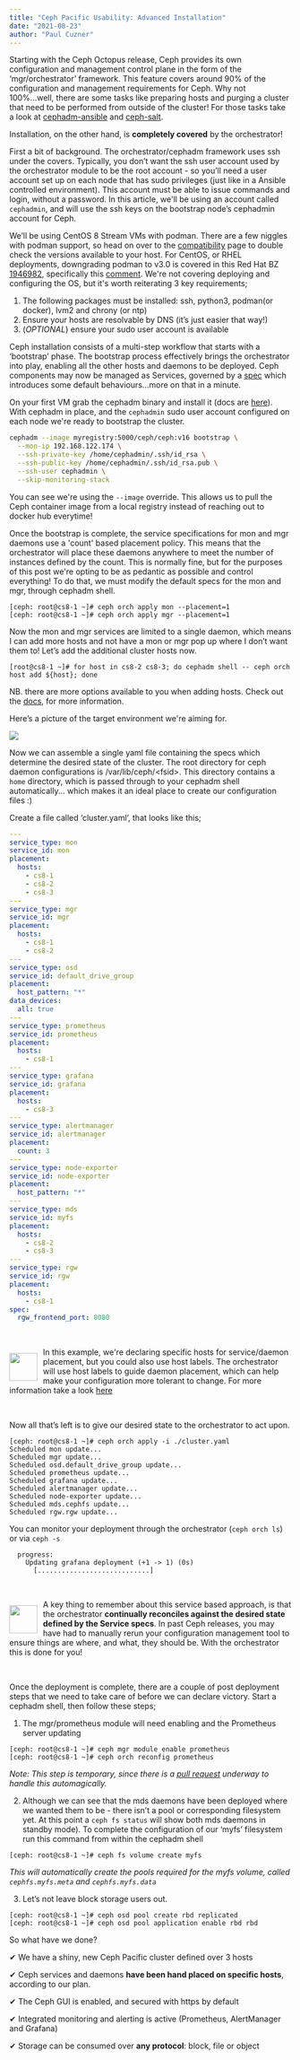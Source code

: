 ```yaml
---
title: "Ceph Pacific Usability: Advanced Installation"
date: "2021-08-23"
author: "Paul Cuzner"
---
```


Starting with the Ceph Octopus release, Ceph provides its own configuration and management control plane in the form of the ‘mgr/orchestrator’ framework. This feature covers around 90% of the configuration and management requirements for Ceph. Why not 100%...well, there are some tasks like preparing hosts and purging a cluster that need to be performed from outside of the cluster! For those tasks take a look at [cephadm-ansible](https://github.com/ceph/cephadm-ansible/) and [ceph-salt](https://github.com/ceph/ceph-salt).

Installation, on the other hand, is **completely covered** by the orchestrator!

First a bit of background. The orchestrator/cephadm framework uses ssh under the covers. Typically, you don’t want the ssh user account used by the orchestrator module to be the root account - so you’ll need a user account set up on each node that has sudo privileges (just like in a Ansible controlled environment). This account must be able to issue commands and login, without a password. In this article, we'll be using an account called `cephadmin`, and will use the ssh keys on the bootstrap node’s cephadmin account for Ceph.

We’ll be using CentOS 8 Stream VMs with podman. There are a few niggles with podman support, so head on over to the [compatibility](https://docs.ceph.com/en/latest/cephadm/compatibility/) page to double check the versions available to your host. For CentOS, or RHEL deployments, downgrading podman to v3.0 is covered in this Red Hat BZ [1946982](https://bugzilla.redhat.com/show_bug.cgi?id=1946982), specifically this [comment](https://bugzilla.redhat.com/show_bug.cgi?id=1946982#c13). We're not covering deploying and configuring the OS, but it's worth reiterating 3 key requirements;

1. The following packages must be installed: ssh, python3, podman(or docker), lvm2 and chrony (or ntp)
2. Ensure your hosts are resolvable by DNS (it’s just easier that way!)
3. (_OPTIONAL_) ensure your sudo user account is available

Ceph installation consists of a multi-step workflow that starts with a ‘bootstrap’ phase. The bootstrap process effectively brings the orchestrator into play, enabling all the other hosts and daemons to be deployed. Ceph components may now be managed as Services, governed by a [spec](https://docs.ceph.com/en/latest/cephadm/service-management/#service-specification) which introduces some default behaviours...more on that in a minute.

On your first VM grab the cephadm binary and install it (docs are [here](https://docs.ceph.com/en/latest/cephadm/install/)). With cephadm in place, and the `cephadmin` sudo user account configured on each node we're ready to bootstrap the cluster.

```sh
cephadm --image myregistry:5000/ceph/ceph:v16 bootstrap \
  --mon-ip 192.168.122.174 \
  --ssh-private-key /home/cephadmin/.ssh/id_rsa \
  --ssh-public-key /home/cephadmin/.ssh/id_rsa.pub \
  --ssh-user cephadmin \
  --skip-monitoring-stack
```

You can see we're using the `--image` override. This allows us to pull the Ceph container image from a local registry instead of reaching out to docker hub everytime!

Once the bootstrap is complete, the service specifications for mon and mgr daemons use a 'count' based placement policy. This means that the orchestrator will place these daemons anywhere to meet the number of instances defined by the count. This is normally fine, but for the purposes of this post we're opting to be as pedantic as possible and control everything! To do that, we must modify the default specs for the mon and mgr, through cephadm shell.

```console
[ceph: root@cs8-1 ~]# ceph orch apply mon --placement=1
[ceph: root@cs8-1 ~]# ceph orch apply mgr --placement=1
```

Now the mon and mgr services are limited to a single daemon, which means I can add more hosts and not have a mon or mgr pop up where I don’t want them to! Let’s add the additional cluster hosts now.

```console
[root@cs8-1 ~]# for host in cs8-2 cs8-3; do cephadm shell -- ceph orch host add ${host}; done
```

NB. there are more options available to you when adding hosts. Check out the [docs](https://docs.ceph.com/en/pacific/cephadm/host-management/), for
more information.

Here’s a picture of the target environment we're aiming for.

![](images/image-1.png)

Now we can assemble a single yaml file containing the specs which determine the desired state of the cluster. The root directory for ceph daemon configurations is /var/lib/ceph/\<fsid\>. This directory contains a `home` directory, which is passed through to your cephadm shell automatically... which makes it an ideal place to create our configuration files :)

Create a file called ‘cluster.yaml’, that looks like this;

```yaml
---
service_type: mon
service_id: mon
placement:
  hosts:
    - cs8-1
    - cs8-2
    - cs8-3
---
service_type: mgr
service_id: mgr
placement:
  hosts:
    - cs8-1
    - cs8-2
---
service_type: osd
service_id: default_drive_group
placement:
  host_pattern: "*"
data_devices:
  all: true
---
service_type: prometheus
service_id: prometheus
placement:
  hosts:
    - cs8-1
---
service_type: grafana
service_id: grafana
placement:
  hosts:
    - cs8-3
---
service_type: alertmanager
service_id: alertmanager
placement:
  count: 3
---
service_type: node-exporter
service_id: node-exporter
placement:
  host_pattern: "*"
---
service_type: mds
service_id: myfs
placement:
  hosts:
    - cs8-2
    - cs8-3
---
service_type: rgw
service_id: rgw
placement:
  hosts:
    - cs8-1
spec:
  rgw_frontend_port: 8080
```

&nbsp;

<!--- this image is just the UTF character denoted by &#128161; --->
<img src=images/image-2.png style="float: left; width: 50px; margin-top:10px; margin-right:10px" />

In this example, we're declaring specific hosts for service/daemon placement, but you could also use host labels. The orchestrator will use host labels to guide daemon placement, which can help make your configuration more tolerant to change. For more information take a look [here](https://docs.ceph.com/en/latest/cephadm/service-management/)

&nbsp;

Now all that’s left is to give our desired state to the orchestrator to act upon.

```console
[ceph: root@cs8-1 ~]# ceph orch apply -i ./cluster.yaml
Scheduled mon update...
Scheduled mgr update...
Scheduled osd.default_drive_group update...
Scheduled prometheus update...
Scheduled grafana update...
Scheduled alertmanager update...
Scheduled node-exporter update...
Scheduled mds.cephfs update...
Scheduled rgw.rgw update...
```

You can monitor your deployment through the orchestrator (`ceph orch ls`) or via `ceph -s`

```console
  progress:
    Updating grafana deployment (+1 -> 1) (0s)
      [............................]
```

&nbsp;

<img src=images/image-2.png style="float: left; width: 50px; margin-top:10px; margin-right:10px" />

A key thing to remember about this service based approach, is that the orchestrator **continually reconciles against the desired state defined by the Service specs**. In past Ceph releases, you may have had to manually rerun your configuration management tool to ensure things are where, and what, they should be. With the orchestrator this is done for you!

&nbsp;

Once the deployment is complete, there are a couple of post deployment steps that we need to take care of before we can declare victory. Start a cephadm shell, then follow these steps;

1. The mgr/prometheus module will need enabling and the Prometheus server updating

```console
[ceph: root@cs8-1 ~]# ceph mgr module enable prometheus
[ceph: root@cs8-1 ~]# ceph orch reconfig prometheus
```

_Note: This step is temporary, since there is a [pull request](https://github.com/ceph/ceph/pull/42682) underway to handle this automagically._

2. Although we can see that the mds daemons have been deployed where we wanted them to be - there isn’t a pool or corresponding filesystem yet. At this point a `ceph fs status` will show both mds daemons in standby mode). To complete the configuration of our ‘myfs’ filesystem run this command from within the cephadm shell

```console
[ceph: root@cs8-1 ~]# ceph fs volume create myfs
```

_This will automatically create the pools required for the myfs volume, called `cephfs.myfs.meta` and `cephfs.myfs.data`_

3. Let’s not leave block storage users out.

```console
[ceph: root@cs8-1 ~]# ceph osd pool create rbd replicated
[ceph: root@cs8-1 ~]# ceph osd pool application enable rbd rbd
```

So what have we done?

&#10004; We have a shiny, new Ceph Pacific cluster defined over 3 hosts

&#10004; Ceph services and daemons **have been hand placed on specific hosts**, according to our plan.

&#10004; The Ceph GUI is enabled, and secured with https by default

&#10004; Integrated monitoring and alerting is active (Prometheus, AlertManager and Grafana)

&#10004; Storage can be consumed over **any protocol**: block, file or object
